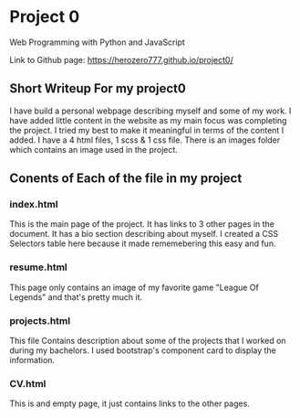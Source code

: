 # Project 0

Web Programming with Python and JavaScript

Link to Github page: https://herozero777.github.io/project0/

## Short Writeup For my project0
I have build a personal webpage describing myself and some of my work. I have added little content in the website as my main focus was completing the project. I tried my best to make it meaningful in terms of the content I added.
I have a 4 html files, 1 scss & 1 css file.
There is an images folder which contains an image used in the project.

## Conents of Each of the file in my project

### index.html
This is the main page of the project. It has links to 3 other pages in the document. It has a bio section describing about myself. I created a CSS Selectors table here because it made rememebering this easy and fun.

### resume.html
This page only contains an image of my favorite game "League Of Legends" and that's pretty much it.

### projects.html
This file Contains description about some of the projects that I worked on during my bachelors. I used bootstrap's component card to display the information.

### CV.html
This is and empty page, it just contains links to the other pages.
